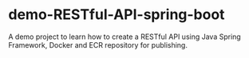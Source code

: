 # demo-RESTful-API-spring-boot
A demo project to learn how to create a RESTful API using Java Spring Framework, Docker and ECR repository for publishing.
